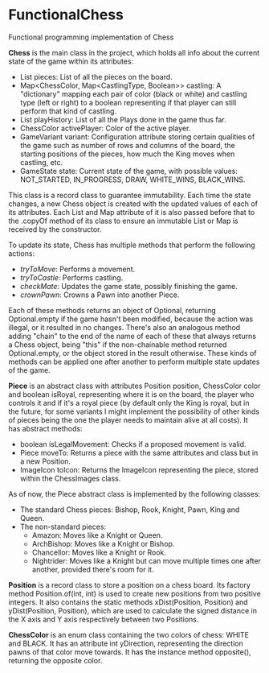 # FunctionalChess
Functional programming implementation of Chess

**Chess** is the main class in the project, which holds all info about the current state of
the game within its attributes:
* List<Piece> pieces: List of all the pieces on the board.
* Map<ChessColor, Map<CastlingType, Boolean>> castling: A "dictionary" mapping each pair of
color (black or white) and castling type (left or right) to a boolean representing if that 
player can still perform that kind of castling.
* List<Play> playHistory: List of all the Plays done in the game thus far.
* ChessColor activePlayer: Color of the active player.
* GameVariant variant: Configuration attribute storing certain qualities of the game such as
number of rows and columns of the board, the starting positions of the pieces, how much the
King moves when castling, etc.
* GameState state: Current state of the game, with possible values: NOT_STARTED,
IN_PROGRESS, DRAW, WHITE_WINS, BLACK_WINS.

This class is a record class to guarantee immutability. Each time the state changes, a new
Chess object is created with the updated values of each of its attributes. Each List and
Map attribute of it is also passed before that to the .copyOf method of its class to ensure
an immutable List or Map is received by the constructor.

To update its state, Chess has multiple methods that perform the following actions:
* *tryToMove*: Performs a movement.
* *tryToCastle*: Performs castling.
* *checkMate*: Updates the game state, possibly finishing the game.
* *crownPawn*: Crowns a Pawn into another Piece.

Each of these methods returns an object of Optional<Chess>, returning Optional.empty if the
game hasn't been modified, because the action was illegal, or it resulted in no changes.
There's also an analogous method adding "chain" to the end of the name of each of these
that always returns a Chess object, being "this" if the non-chainable method returned
Optional.empty, or the object stored in the result otherwise. These kinds of methods can be
applied one after another to perform multiple state updates of the game.

**Piece** is an abstract class with attributes Position position, ChessColor color and
boolean isRoyal, representing where it is on the board, the player who controls it and if
it's a royal piece (by default only the King is royal, but in the future, for some variants
I might implement the possibility of other kinds of pieces being the one the player needs
to maintain alive at all costs). It has abstract methods:
* boolean isLegalMovement: Checks if a proposed movement is valid.
* Piece moveTo: Returns a piece with the same attributes and class but in a new Position.
* ImageIcon toIcon: Returns the ImageIcon representing the piece, stored within the
ChessImages class.

As of now, the Piece abstract class is implemented by the following classes:
* The standard Chess pieces: Bishop, Rook, Knight, Pawn, King and Queen.
* The non-standard pieces:
  * Amazon: Moves like a Knight or Queen.
  * ArchBishop: Moves like a Knight or Bishop.
  * Chancellor: Moves like a Knight or Rook.
  * Nightrider: Moves like a Knight but can move multiple times one after another,
provided there's room for it.

**Position** is a record class to store a position on a chess board. Its factory method 
Position.of(int, int) is used to create new positions from two positive integers. It also
contains the static methods xDist(Position, Position) and yDist(Position, Position), which
are used to calculate the signed distance in the X axis and Y axis respectively between two
Positions.

**ChessColor** is an enum class containing the two colors of chess: WHITE and BLACK. It has
an attribute int yDirection, representing the direction pawns of that color move towards. It
has the instance method opposite(), returning the opposite color.

